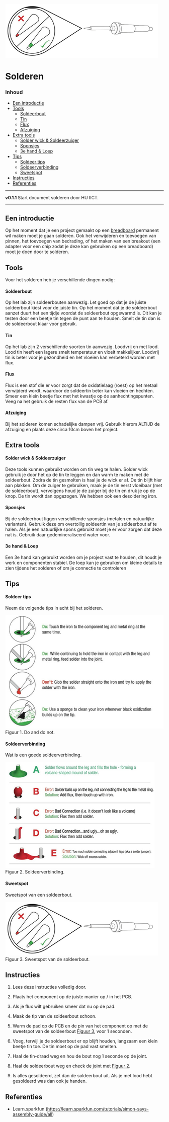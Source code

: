 ![logo](../solderen/img/iron_hotspot.png) [](logo-id)

# Solderen[](title-id) <!-- omit in toc -->

### Inhoud[](toc-id) <!-- omit in toc -->

- [Een introductie](#een-introductie)
- [Tools](#tools)
    - [Soldeerbout](#soldeerbout)
    - [Tin](#tin)
    - [Flux](#flux)
    - [Afzuiging](#afzuiging)
- [Extra tools](#extra-tools)
    - [Solder wick \& Soldeerzuiger](#solder-wick--soldeerzuiger)
    - [Sponsjes](#sponsjes)
    - [3e hand \& Loep](#3e-hand--loep)
- [Tips](#tips)
    - [Soldeer tips](#soldeer-tips)
    - [Soldeerverbinding](#soldeerverbinding)
    - [Sweetspot](#sweetspot)
- [Instructies](#instructies)
- [Referenties](#referenties)

---

**v0.1.1 [](version-id)** Start document solderen door HU IICT[](author-id).

---

## Een introductie

Op het moment dat je een project gemaakt op een [breadboard](../breadboard/README.md) permanent wil maken moet je gaan solderen. Ook het verwijderen en toevoegen van pinnen, het toevoegen van bedrading, of het maken van een breakout (een adapter voor een chip zodat je deze kan gebruiken op een breadboard) moet je doen door te solderen.

## Tools

Voor het solderen heb je verschillende dingen nodig:

#### Soldeerbout

Op het lab zijn soldeerbouten aanwezig. Let goed op dat je
de juiste soldeerbout kiest voor de juiste tin. Op het moment dat je
de soldeerbout aanzet duurt het een tijdje voordat de soldeerbout opgewarmd is.
Dit kan je testen door een beetje tin tegen de punt aan te houden. Smelt
de tin dan is de soldeerbout klaar voor gebruik.

#### Tin

Op het lab zijn 2 verschillende soorten tin aanwezig. Loodvrij en met
lood. Lood tin heeft een lagere smelt temperatuur en vloeit makkelijker.
Loodvrij tin is beter voor je gezondheid en het vloeien kan verbeterd
worden met flux.

#### Flux

Flux is een stof die er voor zorgt dat de oxidatielaag (roest) op het
metaal verwijderd wordt, waardoor de soldeertin beter kan vloeien en
hechten. Smeer een klein beetje flux met het kwastje op de
aanhechtingspunten. Veeg na het gebruik de resten flux van de PCB af.

#### Afzuiging

Bij het solderen komen schadelijke dampen vrij. Gebruik hierom ALTIJD de
afzuiging en plaats deze circa 10cm boven het project.

## Extra tools

#### Solder wick & Soldeerzuiger

Deze tools kunnen gebruikt worden om tin weg te halen. Solder wick
gebruik je door het op de tin te leggen en dan warm te maken met de
soldeerbout. Zodra de tin gesmolten is haal je de wick er af. De tin
blijft hier aan plakken. Om de zuiger te gebruiken, maak je de tin eerst
vloeibaar (met de soldeerbout), vervolgens houd je de zuiger bij de tin
en druk je op de knop. De tin wordt dan opgezogen. We hebben ook een desoldering iron.

#### Sponsjes

Bij de soldeerbout liggen verschillende sponsjes (metalen en natuurlijke
varianten). Gebruik deze om overtollig soldeertin van je soldeerbout af
te halen. Als je een natuurlijke spons gebruikt moet je er voor zorgen
dat deze nat is. Gebruik daar gedemineraliseerd water voor.

#### 3e hand & Loep

Een 3e hand kan gebruikt worden om je project vast te houden, dit houdt
je werk en componenten stabiel. De loep kan je gebruiken om kleine
details te zien tijdens het solderen of om je connectie te controleren

## Tips

#### Soldeer tips 

Neem de volgende tips in acht bij het solderen.

![Figuur 1](../solderen/img/dosanddonts.png)
Figuur 1. Do and do not.

#### Soldeerverbinding 

Wat is een goede soldeerverbinding.

![Figuur 2](../solderen/img/correct_joint.png)
Figuur 2. Soldeerverbinding.

#### Sweetspot 

Sweetspot van een soldeerbout.

![Figuur 3](../solderen/img/iron_hotspot.png)
Figuur 3. Sweetspot van de soldeerbout.

## Instructies

1.  Lees deze instructies volledig door.

2.  Plaats het component op de juiste manier op / in het PCB.

3.  Als je flux wilt gebruiken smeer dat nu op de pad.

4.  Maak de tip van de soldeerbout schoon.

5.  Warm de pad op de PCB en de pin van het component op met de
    sweetspot van de soldeerbout [Figuur 3](#soldeer-tips), voor 1 seconden.

6.  Voeg, terwijl je de soldeerbout er op blijft houden, langzaam een
    klein beetje tin toe. De tin moet op de pad vast smelten.

7.  Haal de tin-draad weg en hou de bout nog 1 seconde op de joint.

8.  Haal de soldeerbout weg en check de joint met [Figuur 2](#soldeer-tips).

9.  Is alles gesoldeerd, zet dan de soldeerbout uit. Als je met lood
    hebt gesoldeerd was dan ook je handen.

## Referenties
- Learn.sparkfun (<https://learn.sparkfun.com/tutorials/simon-says-assembly-guide/all>)